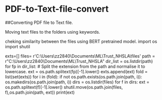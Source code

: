# PDF-to-Text-file-convert

##Converting PDF file to Text file.

Moving text files to the folders using keywords.

cheking similarity between the files using BERT pretrained model.
import os
import shutil

exts=[]
files= r'C:\Users\zz2840\Documents\ML\Trust_NHSLA\files'
path = r"C:\Users\zz2840\Documents\ML\Trust_NHSLA"
dir_list = os.listdir(path)
for fp in dir_list:
    # Split the extension from the path and normalise it to lowercase.
    ext = os.path.splitext(fp)[-1].lower()
    exts.append(ext)
fold = list(set(exts))
for i in (fold):
    if not os.path.exists(os.path.join(path, i)):
        os.makedirs(os.path.join(path, i))
dirs = os.listdir(files)
for f in dirs:
    ext = os.path.splitext(f)[-1].lower()
    shutil.move(os.path.join(files, f),os.path.join(path, ext))
    print(ext)
